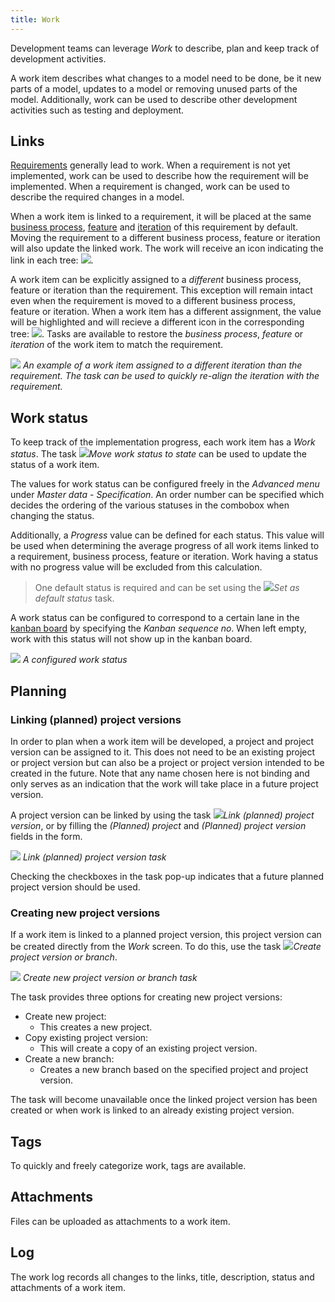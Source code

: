 ```yaml
---
title: Work
---
```


Development teams can leverage *Work* to describe, plan and keep track of development activities.

A work item describes what changes to a model need to be done, be it new parts of a model, updates to a model or removing unused parts of the model. Additionally, work can be used to describe other development activities such as testing and deployment.

## Links

[Requirements](requirements) generally lead to work. When a requirement is not yet implemented, work can be used to describe how the requirement will be implemented. When a requirement is changed, work can be used to describe the required changes in a model.

When a work item is linked to a requirement, it will be placed at the same [business process](business_processes), [feature](features) and [iteration](iterations) of this requirement by default. Moving the requirement to a different business process, feature or iteration will also update the linked work. The work will receive an icon indicating the link in each tree: ![](assets/sf/icons8-briefcase-blue-linked-orange.svg).

A work item can be explicitly assigned to a _different_ business process, feature or iteration than the requirement. This exception will remain intact even when the requirement is moved to a different business process, feature or iteration. When a work item has a different assignment, the value will be highlighted and will recieve a different icon in the corresponding tree: ![](assets/sf/icons8-briefcase-blue-warn-orange.svg). Tasks are available to restore the *business process*, *feature* or *iteration* of the work item to match the requirement.

![](assets/sf/work-iteration-link.png)
*An example of a work item assigned to a different iteration than the requirement. The task can be used to quickly re-align the iteration with the requirement.*

## Work status

To keep track of the implementation progress, each work item has a *Work status*. The task ![](assets/sf/icons8-maintenance.svg)*Move work status to state* can be used to update the status of a work item.

The values for work status can be configured freely in the *Advanced menu* under *Master data* - *Specification*. An order number can be specified which decides the ordering of the various statuses in the combobox when changing the status.

Additionally, a *Progress* value can be defined for each status. This value will be used when determining the average progress of all work items linked to a requirement, business process, feature or iteration. Work having a status with no progress value will be excluded from this calculation.

> One default status is required and can be set using the ![](assets/sf/icons8-tick-box.svg)*Set as default status* task.

A work status can be configured to correspond to a certain lane in the [kanban board](kanban_board) by specifying the *Kanban sequence no*. When left empty, work with this status will not show up in the kanban board.

![](assets/sf/work-status.png)
*A configured work status*

## Planning

### Linking (planned) project versions

In order to plan when a work item will be developed, a project and project version can be assigned to it. This does not need to be an existing project or project version but can also be a project or project version intended to be created in the future. Note that any name chosen here is not binding and only serves as an indication that the work will take place in a future project version.

A project version can be linked by using the task ![](assets/sf/icons8-group-of-projects-link.svg)*Link (planned) project version*, or by filling the *(Planned) project* and *(Planned) project version* fields in the form.

![](assets/sf/link_planned_project_vrs.png)
*Link (planned) project version task*

Checking the checkboxes in the task pop-up indicates that a future planned project version should be used.

### Creating new project versions

If a work item is linked to a planned project version, this project version can be created directly from the *Work* screen. To do this, use the task ![](assets/sf/icons8-add-new.svg)*Create project version or branch*.

![](assets/sf/create_new_project_vrs.png)
*Create new project version or branch task*

The task provides three options for creating new project versions:

* Create new project:
  * This creates a new project.
* Copy existing project version:
  * This will create a copy of an existing project version.
* Create a new branch:
  * Creates a new branch based on the specified project and project version.

The task will become unavailable once the linked project version has been created or when work is linked to an already existing project version.

## Tags

To quickly and freely categorize work, tags are available.

## Attachments

Files can be uploaded as attachments to a work item.

## Log

The work log records all changes to the links, title, description, status and attachments of a work item.
